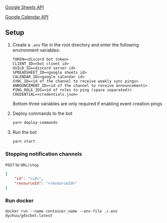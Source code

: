 <a href="https://console.cloud.google.com/apis/library/sheets.googleapis.com">Google Sheets API</a>

<a href="https://console.cloud.google.com/apis/library/calendar-json.googleapis.com">Google Calendar API</a>

## Setup

1. Create a `.env` file in the root directory and enter the following environment variables:
   ```env
   TOKEN=<discord bot token>
   CLIENT_ID=<bot client id>
   GUILD_ID=<discord server id>
   SPREADSHEET_ID=<google sheets id>
   CALENDAR_ID=<google calendar id>
   SYNC_ID=<id of the channel to receive weekly sync pings>
   ANNOUNCEMENT_ID=<id of the channel to receive announcements>
   PING_ROLE_IDS=<id of roles to ping (space separated)>
   CREDENTIAL=<credentials.json>
   ```
   Bottom three variables are only required if enabling event creation pings

2. Deploy commands to the bot
   ```sh
   yarn deploy-commands
   ```

3. Run the bot
   ```
   yarn start
   ```

### Stopping notification channels
`POST` to `URL/stop`
```json
{
    "id": "<id>",
    "resourceId": "<resourceId>"
}
```

### Run docker
`docker run --name container_name --env-file ./.env dyzhuu/gdscbot:latest`
